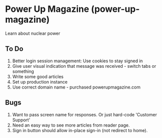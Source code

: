 # Power Up Magazine (power-up-magazine)

Learn about nuclear power

## To Do

1. Better login session management: Use cookies to stay signed in
1. Give user visual indication that message was received - switch tabs or something
1. Write some good articles
1. Set up production instance
1. Use correct domain name - purchased powerupmagazine.com

## Bugs

1. Want to pass screen name for responses. Or just hard-code 'Customer Support'
1. Need an easy way to see more articles from reader page.
1. Sign in button should allow in-place sign-in (not redirect to home).
